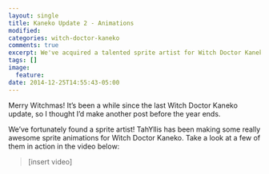```yaml
---
layout: single
title: Kaneko Update 2 - Animations
modified:
categories: witch-doctor-kaneko
comments: true
excerpt: We've acquired a talented sprite artist for Witch Doctor Kaneko.
tags: []
image:
  feature:
date: 2014-12-25T14:55:43-05:00
---
```

Merry Witchmas! It’s been a while since the last Witch Doctor Kaneko update, so I thought I’d make another post before the year ends.

We’ve fortunately found a sprite artist! TahYllis has been making some really awesome sprite animations for Witch Doctor Kaneko. Take a look at a few of them in action in the video below:

> [insert video]
